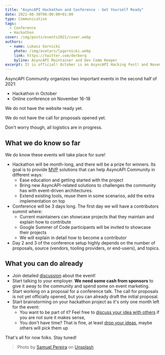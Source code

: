 ```yaml
---
title: "AsyncAPI Hackathon and Conference - Get Yourself Ready"
date: 2021-08-30T06:00:00+01:00
type: Communication
tags:
  - Conference
  - Hackathon
cover: /img/posts/events2021/cover.webp
authors:
  - name: Lukasz Gornicki
    photo: /img/avatars/lpgornicki.webp
    link: https://twitter.com/derberq
    byline: AsyncAPI Maintainer and Dev Comm Keeper
excerpt: It is official! October is an AsyncAPI Hacking Fest! and November 16-18 a 2nd online AsyncAPI Conference
---
```


AsyncAPI Community organizes two important events in the second half of 2021:

- Hackathon in October
- Online conference on November 16-18

We do not have the website ready yet. 

We do not have the call for proposals opened yet. 

Don't worry though, all logistics are in progress.

## What we do know so far

We do know these events will take place for sure!

- Hackathon will be month-long, and there will be a prize for winners. Its goal is to provide [MVP](https://en.wikipedia.org/wiki/Minimum_viable_product) solutions that can help AsyncAPI Community in different ways:
  - Ease education and getting started with the project
  - Bring new AsyncAPI-related solutions to challenges the community has with event-driven architectures.
  - Extend existing tools, reuse them in some scenarios, add the extra implementation on top
- Conference will be 3 days long. The first day we will have a contributors summit where:
  - Current maintainers can showcase projects that they maintain and explain how to contribute
  - Google Summer of Code participants will be invited to showcase their projects
  - We will explain in detail how to become a contributor
- Day 2 and 3 of the conference setup highly depends on the number of proposals, source (vendors, tooling providers, or end-users), and topics.

## What you can do already

- Join detailed [discussion](https://github.com/asyncapi/community/discussions/categories/asyncapi-hack-conf-2021-organization) about the event!
- Start talking to your employer. **We need some cash from sponsors** to give it away to the community and spend some on event marketing.
- Start working on a proposal for a conference talk. The call for proposals is not yet officially opened, but you can already draft the initial proposal.
- Start brainstorming on your hackathon project as it's only one month left for the event:
  - You want to be part of it? Feel free to [discuss your idea with others](https://github.com/asyncapi/community/discussions/categories/asyncapi-hack-2021-ideas-brainstorming) if you are not sure it makes sense, 
  - You don't have time? That is fine, at least [drop your ideas](https://github.com/asyncapi/community/discussions/categories/asyncapi-hack-2021-ideas-brainstorming), maybe others will pick them up

That's all for now folks. Stay tuned!

> Photo by <a href="https://unsplash.com/@samuelpereira?utm_source=unsplash&utm_medium=referral&utm_content=creditCopyText">Samuel Pereira</a> on <a href="https://unsplash.com/s/photos/conference?utm_source=unsplash&utm_medium=referral&utm_content=creditCopyText">Unsplash</a>